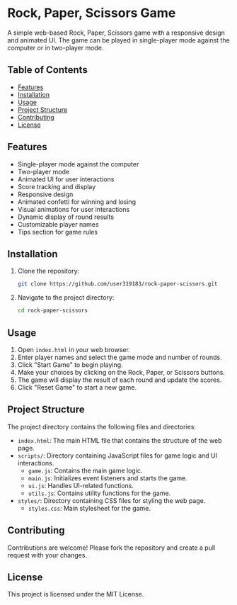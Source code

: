 # Rock, Paper, Scissors Game

A simple web-based Rock, Paper, Scissors game with a responsive design and animated UI. The game can be played in single-player mode against the computer or in two-player mode.

## Table of Contents

- [Features](#features)
- [Installation](#installation)
- [Usage](#usage)
- [Project Structure](#project-structure)
- [Contributing](#contributing)
- [License](#license)

## Features

- Single-player mode against the computer
- Two-player mode
- Animated UI for user interactions
- Score tracking and display
- Responsive design
- Animated confetti for winning and losing
- Visual animations for user interactions
- Dynamic display of round results
- Customizable player names
- Tips section for game rules

## Installation

1. Clone the repository:
    ```sh
    git clone https://github.com/user319183/rock-paper-scissors.git
    ```
2. Navigate to the project directory:
    ```sh
    cd rock-paper-scissors
    ```

## Usage

1. Open `index.html` in your web browser.
2. Enter player names and select the game mode and number of rounds.
3. Click "Start Game" to begin playing.
4. Make your choices by clicking on the Rock, Paper, or Scissors buttons.
5. The game will display the result of each round and update the scores.
6. Click "Reset Game" to start a new game.

## Project Structure

The project directory contains the following files and directories:

- `index.html`: The main HTML file that contains the structure of the web page.
- `scripts/`: Directory containing JavaScript files for game logic and UI interactions.
  - `game.js`: Contains the main game logic.
  - `main.js`: Initializes event listeners and starts the game.
  - `ui.js`: Handles UI-related functions.
  - `utils.js`: Contains utility functions for the game.
- `styles/`: Directory containing CSS files for styling the web page.
  - `styles.css`: Main stylesheet for the game.

## Contributing

Contributions are welcome! Please fork the repository and create a pull request with your changes.

## License

This project is licensed under the MIT License.